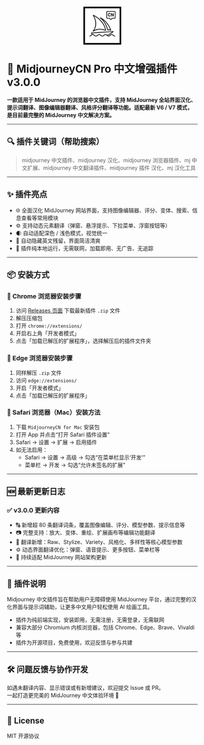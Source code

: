 <p align="center">
  <img src="https://github.com/cwser/midjourney-chinese-plugin/blob/main/iocn/icon.svg?raw=true" width="100" alt="插件图标">
</p>

# 🧩 MidjourneyCN Pro 中文增强插件 v3.0.0

**一款适用于 MidJourney 的浏览器中文插件，支持 MidJourney 全站界面汉化、提示词翻译、图像编辑器翻译、风格评分翻译等功能。适配最新 V6 / V7 模式，是目前最完整的 MidJourney 中文解决方案。**

---

## 🔍 插件关键词（帮助搜索）

> midjourney 中文插件、midjourney 汉化、midjourney 浏览器插件、mj 中文扩展、midjourney 中文翻译插件、midjourney 插件 汉化、mj 汉化工具

---

## ✨ 插件亮点

- 🌐 全面汉化 MidJourney 网站界面，支持图像编辑器、评分、变体、搜索、信息查看等常用模块
- ⚙️ 支持动态元素翻译（弹窗、悬浮提示、下拉菜单、浮窗按钮等）
- 🌒 自动适配深色 / 浅色模式，视觉统一
- 🧠 自动隐藏英文残留，界面简洁清爽
- 📁 插件纯本地运行，无需联网，加载即用、无广告、无追踪

---

## 📦 安装方式

### 🚀 Chrome 浏览器安装步骤

1. 访问 [Releases 页面](https://github.com/cwser/midjourney-cn-pro/releases) 下载最新插件 `.zip` 文件
2. 解压压缩包
3. 打开 `chrome://extensions/`
4. 开启右上角「开发者模式」
5. 点击「加载已解压的扩展程序」，选择解压后的插件文件夹

### 🚀 Edge 浏览器安装步骤

1. 同样解压 `.zip` 文件
2. 访问 `edge://extensions/`
3. 开启「开发者模式」
4. 点击「加载已解压的扩展程序」

### 🚀 Safari 浏览器（Mac）安装方法

1. 下载 `MidjourneyCN for Mac` 安装包
2. 打开 App 并点击“打开 Safari 插件设置”
3. Safari → 设置 → 扩展 → 启用插件
4. 如无法启用：
   - Safari → 设置 → 高级 → 勾选“在菜单栏显示‘开发’”
   - 菜单栏 → 开发 → 勾选“允许未签名的扩展”

---

## 🆕 最新更新日志

### ✅ v3.0.0 更新内容

- 🔠 新增超 80 条翻译词条，覆盖图像编辑、评分、模型参数、提示信息等
- 📷 完整支持：放大、变体、重绘、扩展画布等编辑功能翻译
- 🧩 翻译新增：Raw、Stylize、Variety、风格化、多样性等核心模型参数
- ⚙️ 动态界面翻译优化：弹窗、语音提示、更多按钮、菜单栏等
- 🔄 持续适配 MidJourney 网站架构更新

---

## 📣 插件说明

Midjourney 中文插件旨在帮助用户无障碍使用 MidJourney 平台，通过完整的汉化界面与提示词辅助，让更多中文用户轻松使用 AI 绘画工具。

- 插件为纯前端实现，安装即用，无需注册，无需登录，无需联网
- 兼容大部分 Chromium 内核浏览器，包括 Chrome、Edge、Brave、Vivaldi 等
- 插件为开源项目，免费使用，欢迎反馈与参与共建

---

## 🛠 问题反馈与协作开发

如遇未翻译内容、显示错误或有新增建议，欢迎提交 Issue 或 PR。  
一起打造更完美的 MidJourney 中文体验环境 🌱

---

## 🪪 License

MIT 开源协议
